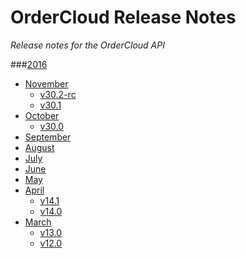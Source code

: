 # OrderCloud Release Notes
*Release notes for the OrderCloud API*

###[2016](2016/README.md)
- [November](2016/November/README.md)
	- [v30.2-rc](2016/November/v30.2-rc.md)
	- [v30.1](2016/November/v30.1.md)
- [October](2016/October/README.md)
	- [v30.0](2016/October/v30.0.md)
- [September](2016/September/README.md)
- [August](2016/August/README.md)
- [July](2016/July/README.md)
- [June](2016/June/README.md)
- [May](2016/May/README.md)
- [April](2016/April/README.md)
	- [v14.1](2016/April/v14.1.md)
	- [v14.0](2016/April/v14.0.md)
- [March](2016/March/README.md)
	- [v13.0](2016/March/v13.0.md)
	- [v12.0](2016/March/v12.0.md)
